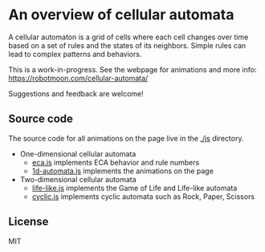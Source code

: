 # An overview of cellular automata

A cellular automaton is a grid of cells where each cell changes over
time based on a set of rules and the states of its neighbors. Simple rules
can lead to complex patterns and behaviors.

This is a work-in-progress. See the webpage for animations and more info:
https://robotmoon.com/cellular-automata/

Suggestions and feedback are welcome!


## Source code

The source code for all animations on the page live in the [./js](https://github.com/linrock/cellular-automata/tree/master/js) directory.

* One-dimensional cellular automata
  * [eca.js](https://github.com/linrock/cellular-automata/blob/master/js/lib/eca.js) implements ECA behavior and rule numbers
  * [1d-automata.js](https://github.com/linrock/cellular-automata/blob/master/js/1d-automata.js) implements the animations on the page
* Two-dimensional cellular automata
  * [life-like.js](https://github.com/linrock/cellular-automata/blob/master/js/lib/life-like.js) implements the Game of Life and Life-like automata
  * [cyclic.js](https://github.com/linrock/cellular-automata/blob/master/js/lib/cyclic.js) implements cyclic automata such as Rock, Paper, Scissors


## License

MIT
